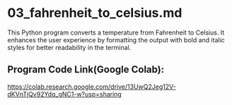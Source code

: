 # 03_fahrenheit_to_celsius.md
This Python program converts a temperature from Fahrenheit to Celsius. It enhances the user experience by formatting the output with bold and italic styles for better readability in the terminal.
## Program Code Link(Google Colab):
https://colab.research.google.com/drive/13UwQ2Jeg12V-dKVnTjQv92Ydq_gNC1-w?usp=sharing